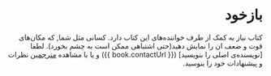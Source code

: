 <div dir=rtl>

# بازخود

کتاب نیاز به کمک از طرف خواننده‌های این کتاب دارد. کسانی مثل شما‌, که مکان‌های قوت و ضعف ان را نمایش دهید(حتی اشتباهی ممکن است به چشم بخورد). لطفا  [نویسنده‌ی اصلی را بنویسید] ({{ book.contactUrl }})  و یا با مشاهده  [مترجمین](./translations.md#translations) نظرات و پیشنهادات خود را بنوسید.
